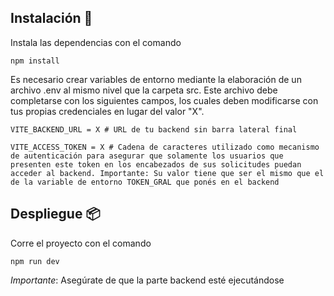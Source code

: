## Instalación 🔧
Instala las dependencias con el comando

```
npm install
```

Es necesario crear variables de entorno mediante la elaboración de un archivo .env al mismo nivel que la carpeta src. Este archivo debe completarse con los siguientes campos, los cuales deben modificarse con tus propias credenciales en lugar del valor "X".

```env
VITE_BACKEND_URL = X # URL de tu backend sin barra lateral final

VITE_ACCESS_TOKEN = X # Cadena de caracteres utilizado como mecanismo de autenticación para asegurar que solamente los usuarios que presenten este token en los encabezados de sus solicitudes puedan acceder al backend. Importante: Su valor tiene que ser el mismo que el de la variable de entorno TOKEN_GRAL que ponés en el backend
```

## Despliegue 📦

Corre el proyecto con el comando

```
npm run dev
```

_Importante_: Asegúrate de que la parte backend esté ejecutándose
